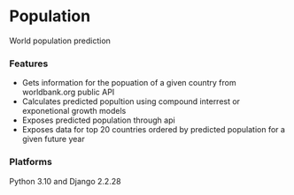 # Population
World population prediction

### Features
- Gets information for the popuation of a given country from worldbank.org public API
- Calculates predicted popultion using compound interrest or exponetional growth models
- Exposes predicted population through api
- Exposes data for top 20 countries ordered by predicted population for a given future year

### Platforms
Python 3.10 and Django 2.2.28
